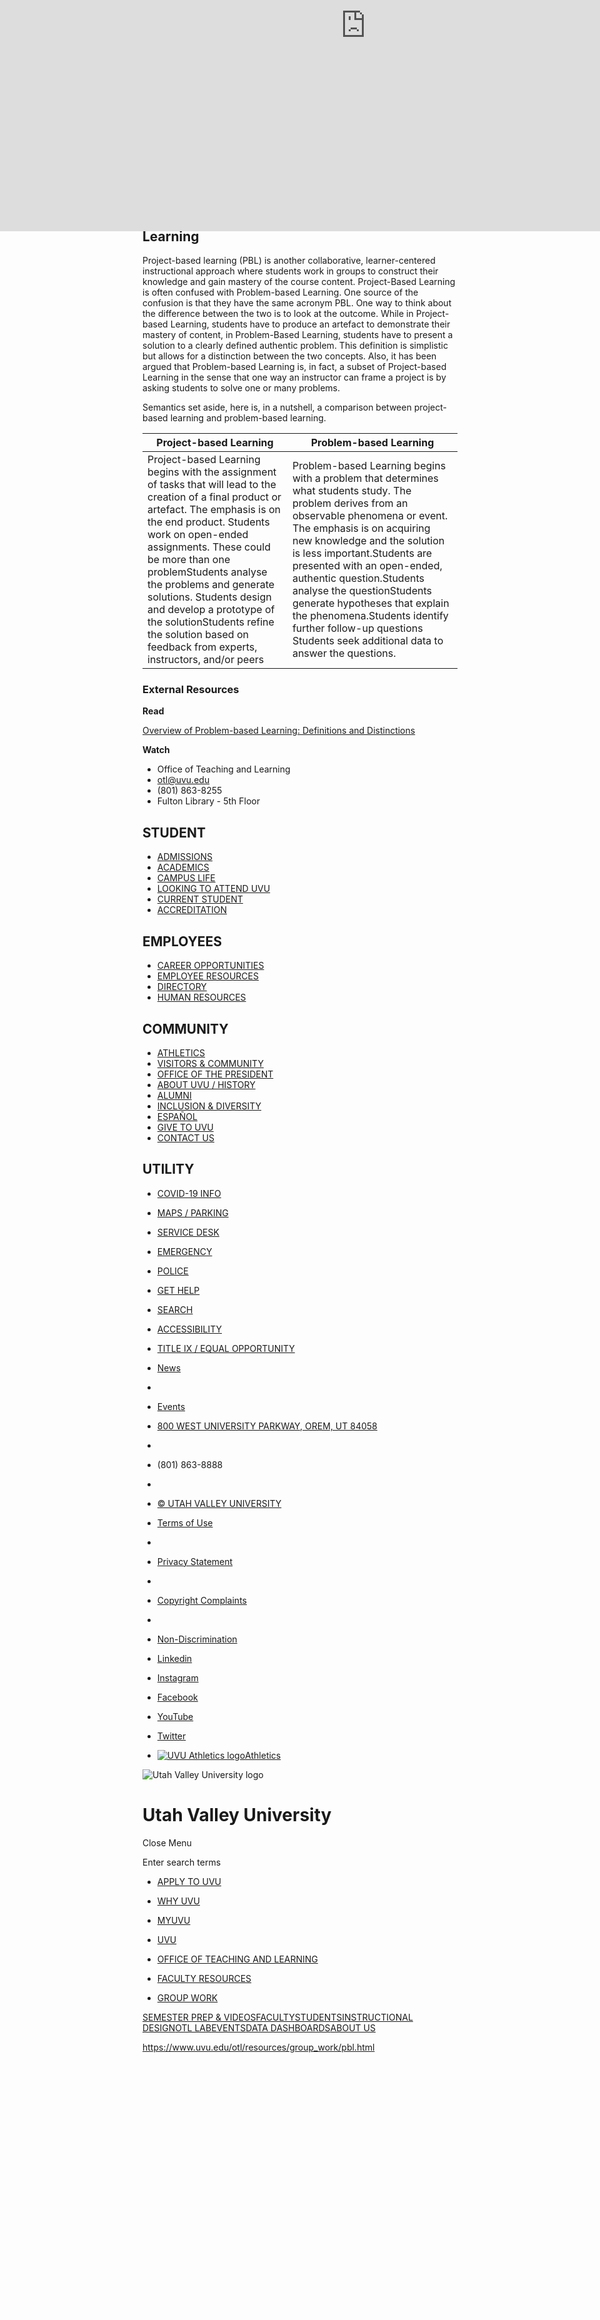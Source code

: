[Skip to main content](https://www.uvu.edu/otl/resources/group_work/pbl.html#content-wrap)

[![Utah Valley University logo](https://www.uvu.edu/_common/images/uvu-mono.svg)](https://www.uvu.edu/)[OFFICE OF TEACHING AND LEARNING](https://www.uvu.edu/otl)

- [APPLY TO UVU](https://www.uvu.edu/admissions/)
- [WHY UVU](https://www.uvu.edu/whyuvu/)
- [ MYUVU](https://my.uvu.edu/)

- [SEMESTER PREP & VIDEOS](https://www.uvu.edu/otl/semesterprep.html)
- [FACULTY](https://www.uvu.edu/otl/faculty/index.html)
- [STUDENTS](https://www.uvu.edu/otl/students/index.html)
- [INSTRUCTIONAL DESIGN](https://www.uvu.edu/otl/instructional_design/index.html)
- [OTL LAB](https://www.uvu.edu/otl/tech/index.html)
- [EVENTS](https://www.uvu.edu/otl/calendar/index.html)
- [DATA DASHBOARDS](https://www.uvu.edu/otl/dashboards/index.html)
- [ABOUT US](https://www.uvu.edu/otl/about_us/index.html)

# Project-Based Learning

# and Problem-Based Learning (x-BL)

## Project-Based Learning vs. Problem-Based Learning

Project-based learning (PBL) is another collaborative, learner-centered instructional approach where students work in groups to construct their knowledge and gain mastery of the course content. Project-Based Learning is often confused with Problem-based Learning. One source of the confusion is that they have the same acronym PBL. One way to think about the difference between the two is to look at the outcome. While in Project-based Learning, students have to produce an artefact to demonstrate their mastery of content, in Problem-Based Learning, students have to present a solution to a clearly defined authentic problem. This definition is simplistic but allows for a distinction between the two concepts. Also, it has been argued that Problem-based Learning is, in fact, a subset of Project-based Learning in the sense that one way an instructor can frame a project is by asking students to solve one or many problems. 

Semantics set aside, here is, in a nutshell, a comparison between project-based learning and problem-based learning.

| Project-based Learning                                       | Problem-based Learning                                       |
| ------------------------------------------------------------ | ------------------------------------------------------------ |
| Project-based Learning begins with the assignment of tasks that will lead to the creation of a final product or artefact. The emphasis is on the end product. Students work on open-ended assignments. These could be more than one problemStudents analyse the problems and generate solutions. Students design and develop a prototype of the solutionStudents refine the solution based on feedback from experts, instructors, and/or peers | Problem-based Learning begins with a problem that determines what students study. The problem derives from an observable phenomena or event. The emphasis is on acquiring new knowledge and the solution is less important.Students are presented with an open-ended, authentic question.Students analyse the questionStudents generate hypotheses that explain the phenomena.Students identify further follow-up questions Students seek additional data to answer the questions. |

### External Resources

**Read**

[Overview of Problem-based Learning: Definitions and Distinctions](https://docs.lib.purdue.edu/cgi/viewcontent.cgi?article=1002&context=ijpbl) 

**Watch**



<iframe src="https://www.youtube.com/embed/b4o_lCg7JOA?enablejsapi=1" frameborder="0" allowfullscreen="allowfullscreen" data-import="false" id="widget2" title="Problem Based Learning" style="box-sizing: border-box; border: 0px; outline: 0px; position: absolute; width: 1170px; height: 658.125px; top: 0px; left: 0px;"></iframe>



- Office of Teaching and Learning
- [otl@uvu.edu](mailto:otl@uvu.edu)
- (801) 863-8255
- Fulton Library - 5th Floor

## STUDENT

- [ADMISSIONS](https://www.uvu.edu/admissions/)
- [ACADEMICS](https://www.uvu.edu/academics/)
- [CAMPUS LIFE](https://www.uvu.edu/campuslife/)
- [LOOKING TO ATTEND UVU](https://www.uvu.edu/whyuvu/)
- [CURRENT STUDENT](https://www.uvu.edu/students/)
- [ACCREDITATION](https://www.uvu.edu/accreditation/)

## EMPLOYEES

- [CAREER OPPORTUNITIES](https://www.uvu.edu/hr/jobs/index.html)
- [EMPLOYEE RESOURCES](https://www.uvu.edu/facstaff/)
- [DIRECTORY](https://www.uvu.edu/directory/)
- [HUMAN RESOURCES](https://www.uvu.edu/hr/)

## COMMUNITY

- [ATHLETICS](https://gouvu.com/)
- [VISITORS & COMMUNITY](https://www.uvu.edu/visitors/)
- [OFFICE OF THE PRESIDENT](https://www.uvu.edu/president/)
- [ABOUT UVU / HISTORY](https://www.uvu.edu/visitors/history.html)
- [ALUMNI](https://www.uvualumni.org/)
- [INCLUSION & DIVERSITY](https://www.uvu.edu/inclusion/)
- [ESPAÑOL](https://www.uvu.edu/latinos/)
- [GIVE TO UVU](https://www.uvu.edu/give/index.html)
- [CONTACT US](https://www.uvu.edu/visitors/contact.html)

## UTILITY

- [COVID-19 INFO](https://www.uvu.edu/covidinfo/)
- [MAPS / PARKING](https://www.uvu.edu/maps/)
- [SERVICE DESK](https://www.uvu.edu/servicedesk/)
- [EMERGENCY](https://www.uvu.edu/emergencymanagement/index.html)
- [POLICE](https://www.uvu.edu/police/)
- [GET HELP](https://www.uvu.edu/servicedesk/)
- [SEARCH](https://www.uvu.edu/search/)
- [ACCESSIBILITY](https://www.uvu.edu/accessibility-services/index.html)
- [TITLE IX / EQUAL OPPORTUNITY](https://www.uvu.edu/equityandtitleix/index.html)

- [ News](https://www.uvu.edu/news/)
-  

- [ Events](https://www.uvu.edu/events/)

- [800 WEST UNIVERSITY PARKWAY, OREM, UT 84058](https://goo.gl/maps/9SQ5CSuqAoG1gw6J8)
-  

- (801) 863-8888
-  

- [© UTAH VALLEY UNIVERSITY](https://www.uvu.edu/legal/copyright/)

- [Terms of Use](https://www.uvu.edu/legal/index.html)
-  

- [Privacy Statement](https://www.uvu.edu/legal/privacy.html)
-  

- [Copyright Complaints](https://www.uvu.edu/legal/copyright/copyright-infringement.html)
-  

- [Non-Discrimination](https://www.uvu.edu/legal/non-discrimination.html)

- [Linkedin](https://www.linkedin.com/school/utah-valley-university/)
- [Instagram](https://www.instagram.com/utah.valley.university/)
- [Facebook](https://www.facebook.com/UtahValleyUniversity/)
- [YouTube](https://www.youtube.com/user/UtahValleyUniversity)
- [Twitter](https://twitter.com/UVU)
- [![UVU Athletics logo](https://www.uvu.edu/_common/images/wolverine-logo.svg)Athletics](https://gouvu.com/)

![Utah Valley University logo](https://www.uvu.edu/_common/images/uvu-mono.svg)

# Utah Valley University

 Close Menu

Enter search terms

- [APPLY TO UVU](https://www.uvu.edu/admissions/)
- [WHY UVU](https://www.uvu.edu/whyuvu/)
- [ MYUVU](https://my.uvu.edu/)

- [UVU](https://www.uvu.edu/)
- [OFFICE OF TEACHING AND LEARNING](https://www.uvu.edu/otl)
- [FACULTY RESOURCES](https://www.uvu.edu/otl/resources)
- [GROUP WORK](https://www.uvu.edu/otl/resources/group_work)

[SEMESTER PREP & VIDEOS](https://www.uvu.edu/otl/semesterprep.html)[FACULTY](https://www.uvu.edu/otl/faculty/index.html)[STUDENTS](https://www.uvu.edu/otl/students/index.html)[INSTRUCTIONAL DESIGN](https://www.uvu.edu/otl/instructional_design/index.html)[OTL LAB](https://www.uvu.edu/otl/tech/index.html)[EVENTS](https://www.uvu.edu/otl/calendar/index.html)[DATA DASHBOARDS](https://www.uvu.edu/otl/dashboards/index.html)[ABOUT US](https://www.uvu.edu/otl/about_us/index.html)

[ ](https://www.uvu.edu/otl/resources/group_work/pbl.html#globalHeader)https://www.uvu.edu/otl/resources/group_work/pbl.html

